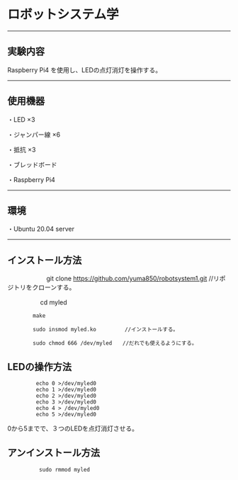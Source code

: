 # ロボットシステム学
--------

## 実験内容
Raspberry Pi4 を使用し、LEDの点灯消灯を操作する。

-------

## 使用機器
・LED ×3

・ジャンパー線 ×6

・抵抗 ×3

・ブレッドボード

・Raspberry Pi4

------

## 環境
・Ubuntu 20.04 server

-------

## インストール方法
　　　　　　
           git clone https://github.com/yuma850/robotsystem1.git    //リポジトリをクローンする。

　　　　　  cd myled
     
            make
     
            sudo insmod myled.ko         //インストールする。
         
            sudo chmod 666 /dev/myled　　//だれでも使えるようにする。
          
 ## LEDの操作方法
             echo 0 >/dev/myled0
             echo 1 >/dev/myled0
             echo 2 >/dev/myled0
             echo 3 >/dev/myled0
             echo 4 > /dev/myled0
             echo 5 >/dev/myled0
0から5までで、３つのLEDを点灯消灯させる。

## アンインストール方法
              sudo rmmod myled
 
